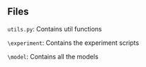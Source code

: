 ## Files

`utils.py`: Contains util functions

`\experiment`: Contains the experiment scripts

`\model`: Contains all the models

